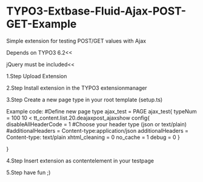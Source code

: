 TYPO3-Extbase-Fluid-Ajax-POST-GET-Example
=========================================

Simple extension for testing POST/GET values with Ajax

Depends on TYPO3 6.2<<

jQuery must be included<<

1.Step 
Upload Extension

2.Step
Install extension in the TYPO3 extensionmanager

3.Step 
Create a new page type in your root template (setup.ts)

Example code:
#Define new page type
ajax_test = PAGE
ajax_test{
typeNum = 100
10 < tt_content.list.20.deajaxpost_ajaxshow
config{
disableAllHeaderCode = 1
#Choose your header type (json or text/plain)
#additionalHeaders = Content-type:application/json
additionalHeaders = Content-type: text/plain
xhtml_cleaning = 0
no_cache = 1
debug = 0
  }

}

4.Step
Insert extension as contentelement in your testpage

5.Step
have fun ;)
